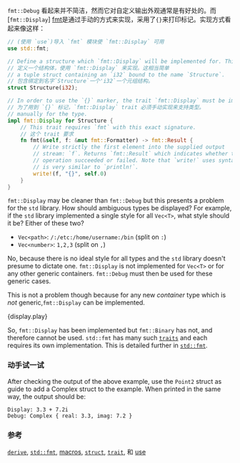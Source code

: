 `fmt::Debug` 看起来并不简洁，然而它对自定义输出外观通常是有好处的。而[`fmt::Display`]
[fmt]是通过手动的方式来实现，采用了`{}`来打印标记。实现方式看起来像这样：

```rust
// (使用 `use`)导入 `fmt` 模块使 `fmt::Display` 可用
use std::fmt;

// Define a structure which `fmt::Display` will be implemented for. This is simply
// 定义一个结构体，使用 `fmt::Display` 来实现。这相当简单
// a tuple struct containing an `i32` bound to the name `Structure`.
// 包含绑定到名字`Structure`一个'i32`一个元组结构。
struct Structure(i32);

// In order to use the `{}` marker, the trait `fmt::Display` must be implemented
// 为了用到 `{}` 标记，`fmt::Display` trait 必须手动实现来支持类型。
// manually for the type.
impl fmt::Display for Structure {
    // This trait requires `fmt` with this exact signature.
    // 这个 trait 要求
    fn fmt(&self, f: &mut fmt::Formatter) -> fmt::Result {
        // Write strictly the first element into the supplied output
        // stream: `f`. Returns `fmt::Result` which indicates whether the
        // operation succeeded or failed. Note that `write!` uses syntax which
        // is very similar to `println!`.
        write!(f, "{}", self.0)
    }
}
```

`fmt::Display` may be cleaner than `fmt::Debug` but this presents
a problem for the `std` library. How should ambiguous types be displayed?
For example, if the `std` library implemented a single style for all
`Vec<T>`, what style should it be? Either of these two?

* `Vec<path>`: `/:/etc:/home/username:/bin` (split on `:`)
* `Vec<number>`: `1,2,3` (split on `,`)

No, because there is no ideal style for all types and the `std` library
doesn't presume to dictate one. `fmt::Display` is not implemented for `Vec<T>`
or for any other generic containers. `fmt::Debug` must then be used for these
generic cases.

This is not a problem though because for any new *container* type which is
*not* generic,`fmt::Display` can be implemented.

{display.play}

So, `fmt::Display` has been implemented but `fmt::Binary` has not, and
therefore cannot be used. `std::fmt` has many such [`traits`][traits] and
each requires its own implementation. This is detailed further in
[`std::fmt`][fmt].

### 动手试一试

After checking the output of the above example, use the `Point2` struct as
guide to add a Complex struct to the example. When printed in the same
way, the output should be:
```
Display: 3.3 + 7.2i
Debug: Complex { real: 3.3, imag: 7.2 }
```

### 参考

[`derive`][derive], [`std::fmt`][fmt], [macros], [`struct`][structs],
[`trait`][traits], 和 [use][use]

[derive]: /trait/derive.html
[fmt]: http://doc.rust-lang.org/std/fmt/
[macros]: /macros.html
[structs]: /custom_types/structs.html
[traits]: /trait.html
[use]: /mod/use.html
